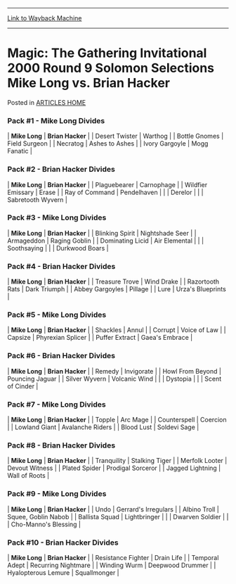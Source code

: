 
---
[Link to Wayback Machine](https://web.archive.org/web/20171029085714/https://magic.wizards.com/en/articles/archive/magic-gathering-invitational-2000-round-9-solomon-selections-mike-long-vs-brian)

[_metadata_:description]:- "Pack #1 - Mike Long Divides Mike Long Brian Hacker Desert Twister Warthog Bottle Gnomes Field Surgeon Necratog Ashes to Ashes Ivory Gargoyle Mogg Fanatic Pack #2 - Brian Hacker Divides"
[_metadata_:generator]:- "Drupal 7 (http://drupal.org)"
[_metadata_:node]:- "963456"
[_metadata_:source]:- "div-main-content"
[_metadata_:title]:- "Magic: The Gathering Invitational 2000 Round 9 Solomon Selections Mike Long vs. Brian Hacker"
[_metadata_:wayback_capture_timestamp]:- "2017-10-29 08:57:14"
[_metadata_:wayback_raw_url]:- "https://web.archive.org/web/20171029085714id_/https://magic.wizards.com/en/articles/archive/magic-gathering-invitational-2000-round-9-solomon-selections-mike-long-vs-brian"
[_metadata_:wayback_url]:- "https://magic.wizards.com/en/articles/archive/magic-gathering-invitational-2000-round-9-solomon-selections-mike-long-vs-brian"
---


Magic: The Gathering Invitational 2000 Round 9 Solomon Selections Mike Long vs. Brian Hacker
============================================================================================



 Posted in [ARTICLES HOME](/en/articles)












### Pack #1 - Mike Long Divides




| **Mike Long** | **Brian Hacker** |
| Desert Twister | Warthog |
| Bottle Gnomes | Field Surgeon |
| Necratog | Ashes to Ashes |
| Ivory Gargoyle | Mogg Fanatic |

### Pack #2 - Brian Hacker Divides




| **Mike Long** | **Brian Hacker** |
| Plaguebearer | Carnophage |
| Wildfier Emissary | Erase |
| Ray of Command | Pendelhaven |
|  | Derelor |
|  | Sabretooth Wyvern |

### Pack #3 - Mike Long Divides




| **Mike Long** | **Brian Hacker** |
| Blinking Spirit | Nightshade Seer |
| Armageddon | Raging Goblin |
| Dominating Licid | Air Elemental |
|  | Soothsaying |
|  | Durkwood Boars |

### Pack #4 - Brian Hacker Divides




| **Mike Long** | **Brian Hacker** |
| Treasure Trove | Wind Drake |
| Razortooth Rats | Dark Triumph |
| Abbey Gargoyles | Pillage |
| Lure | Urza's Blueprints |

### Pack #5 - Mike Long Divides




| **Mike Long** | **Brian Hacker** |
| Shackles | Annul |
| Corrupt | Voice of Law |
| Capsize | Phyrexian Splicer |
| Puffer Extract | Gaea's Embrace |

### Pack #6 - Brian Hacker Divides




| **Mike Long** | **Brian Hacker** |
| Remedy | Invigorate |
| Howl From Beyond | Pouncing Jaguar |
| Silver Wyvern | Volcanic Wind |
|  | Dystopia |
|  | Scent of Cinder |

### Pack #7 - Mike Long Divides




| **Mike Long** | **Brian Hacker** |
| Topple | Arc Mage |
| Counterspell | Coercion |
| Lowland Giant | Avalanche Riders |
| Blood Lust | Soldevi Sage |

### Pack #8 - Brian Hacker Divides




| **Mike Long** | **Brian Hacker** |
| Tranquility | Stalking Tiger |
| Merfolk Looter | Devout Witness |
| Plated Spider | Prodigal Sorceror |
| Jagged Lightning | Wall of Roots |

### Pack #9 - Mike Long Divides




| **Mike Long** | **Brian Hacker** |
| Undo | Gerrard's Irregulars |
| Albino Troll | Squee, Goblin Nabob |
| Ballista Squad | Lightbringer |
|  | Dwarven Soldier |
|  | Cho-Manno's Blessing |

### Pack #10 - Brian Hacker Divides




| **Mike Long** | **Brian Hacker** |
| Resistance Fighter | Drain Life |
| Temporal Adept | Recurring Nightmare |
| Winding Wurm | Deepwood Drummer |
| Hyalopterous Lemure | Squallmonger |







